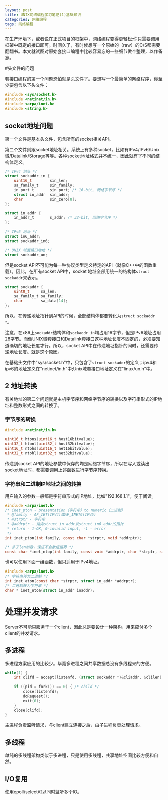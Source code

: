 ```yaml
---
layout: post
title: UNIX网络编程学习笔记(1)基础知识
categories: 网络编程
tags: 网络编程
---
```


在生产环境下，或者说在正式项目的框架中，网络编程变得更轻松:你只需要调用框架中既定的接口即可。时间久了，有时候想写一个原始的（raw）的C/S都需要翻翻书。本文就试图对原始套接口编程中比较容易忘的一些细节做个整理，以作备忘。

#头文件的问题

套接口编程的第一个问题恐怕就是头文件了。要想写一个最简单的网络程序，你至少要包含以下头文件：

```c
#include <sys/socket.h>
#include <netinet/in.h>
#include <arpa/inet.h>
#include <string.h>
```
## socket地址问题

第一个文件是基本头文件，包含所有的socket相关API。

第二个文件则跟socket地址相关。系统上有多种socket，比如有IPv4/IPv6/Unix域/Datalink/Storage等等。各种socket地址格式并不统一，因此就有了不同的结构体定义。

```c
/* IPv4 地址 */
struct sockaddr_in {
	uint16_t		sin_len;
	sa_family_t		sin_family;
	in_port_t		sin_port; /* 16-bit, 网络字节序 */
	struct in_addr	sin_addr;
	char			sin_zero[8];
};

struct in_addr {
	in_addr_t		s_addr; /* 32-bit, 网络字节序 */
};

/* IPv6 地址 */
struct in6_addr;
struct sockaddr_in6;

/* UNIX 域套接口地址 */
struct sockaddr_un;
```

但是socket API不可能为每一种协议类型定义特定的API（就像C++中的函数重载）。因此，在所有socket API中，socket 地址全部用统一的结构体`struct sockaddr`来表示。

```c
struct sockaddr {
	uint8_t		sa_len;
	sa_family_t sa_family;
	char		sa_data[14];
};
```

所以，在传递地址指针到API的时候，全部结构体都要转化为`struct sockaddr *`。

注意，在x86上`sockaddr`结构体和`sockaddr_in`均占用16字节，但是IPv6地址占用28字节。而像UNIX域套接口和Datalink套接口这种地址长度不固定的，必须要知道确切的地址长度才行。所以，socket API中在传递地址指针的同时，还需要传递地址长度。就是这个原因。

在基础头文件中"sys/socket.h"中，只包含了`struct sockaddr`的定义；ipv4和ipv6的地址定义在"netinet/in.h"中;Unix域套接口地址定义在"linux/un.h"中。

## 2 地址转换

有关地址的第二个问题就是主机字节序和网络字节序的转换以及字符串形式的IP地址和整数形式之间的转换了。

### 字节序的转换

```c
#include <netinet/in.h>

uint16_t htons(uint16_t host16bitvalue);
uint32_t htonl(uint32_t host32bitvalue);
uint16_t ntohs(uint16_t net16bitvalue);
uint32_t ntohl(uint32_t net32bitvalue);
```

传递到socket API的地址参数中保存的均是网络字节序，所以在写入或读出socket地址时，都需要调用上述函数进行字节序转换。

### 字符串和二进制IP地址之间的转换

用户输入的参数一般都是字符串形式的IP地址，比如"192.168.1.1"，便于阅读。

```c
#include <arpa/inet.h>
/* inet_pton - presentation（字符串）to numeric（二进制） 
 * @family - AF_IET(IPV4)或AF_INET6(IPV6)
 * @strptr - 字符串
 * @addrptr - 指向struct in_addr或struct in6_addr的指针
 * return - 1-OK, 0-invalid input, -1 - error
 */
int inet_pton(int family, const char *strptr, void *addrptr);

/* 多了len参数，保证不会数组越界 */
const char *inet_ntop(int family, const void *addrptr, char *strptr, size_t len);
```

也可以使用下面一组函数，但只适用于IPv4地址。

```c
#include <arpa/inet.h>
/* 字符串转为二进制 */
int inet_aton(const char *strptr, struct in_addr *addrptr);
/* 二进制转为字符串 */
char * inet_ntoa(struct in_addr inaddr);
```

# 处理并发请求

Server不可能只服务于一个client，因此总是要设计一种架构，用来应付多个client的并发请求。

## 多进程

多进程方案应用的比较少。毕竟多进程之间共享数据总没有多线程来的方便。

```c
while(1) {
	int clifd = accept(listenfd, (struct sockaddr *)&cliaddr, &clilen);

	if ((pid = fork()) == 0) { /* child */
		close(listenfd);
		doRequest();
		exit(0);
	}
	close(clifd);
}
```

主进程负责监听请求，与client建立连接之后，由子进程负责处理请求。

## 多线程

单纯的多线程架构类似于多进程，只是使用多线程，共享地址空间比较方便和自然。

## I/O复用

使用epoll/select可以同时监听多个IO。

```c

```
